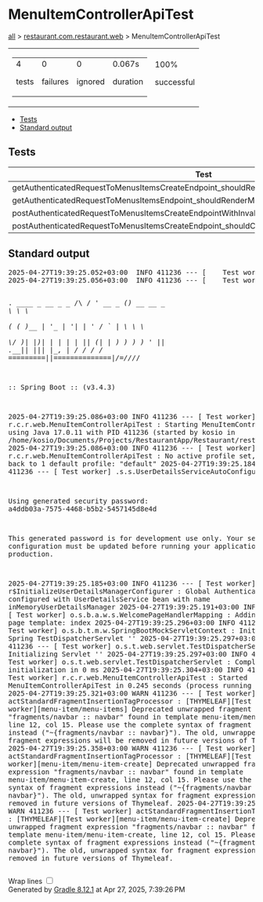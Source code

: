 <!DOCTYPE html>
<html>
<head>
<meta http-equiv="Content-Type" content="text/html; charset=utf-8"/>
<meta http-equiv="x-ua-compatible" content="IE=edge"/>
<title>Test results - MenuItemControllerApiTest</title>
<link href="../css/base-style.css" rel="stylesheet" type="text/css"/>
<link href="../css/style.css" rel="stylesheet" type="text/css"/>
<script src="../js/report.js" type="text/javascript"></script>
</head>
<body>
<div id="content">
<h1>MenuItemControllerApiTest</h1>
<div class="breadcrumbs">
<a href="../index.md">all</a> &gt;
<a href="../packages/restaurant.com.restaurant.web.html">restaurant.com.restaurant.web</a> &gt; MenuItemControllerApiTest</div>
<div id="summary">
<table>
<tr>
<td>
<div class="summaryGroup">
<table>
<tr>
<td>
<div class="infoBox" id="tests">
<div class="counter">4</div>
<p>tests</p>
</div>
</td>
<td>
<div class="infoBox" id="failures">
<div class="counter">0</div>
<p>failures</p>
</div>
</td>
<td>
<div class="infoBox" id="ignored">
<div class="counter">0</div>
<p>ignored</p>
</div>
</td>
<td>
<div class="infoBox" id="duration">
<div class="counter">0.067s</div>
<p>duration</p>
</div>
</td>
</tr>
</table>
</div>
</td>
<td>
<div class="infoBox success" id="successRate">
<div class="percent">100%</div>
<p>successful</p>
</div>
</td>
</tr>
</table>
</div>
<div id="tabs">
<ul class="tabLinks">
<li>
<a href="#tab0">Tests</a>
</li>
<li>
<a href="#tab1">Standard output</a>
</li>
</ul>
<div id="tab0" class="tab">
<h2>Tests</h2>
<table>
<thead>
<tr>
<th>Test</th>
<th>Duration</th>
<th>Result</th>
</tr>
</thead>
<tr>
<td class="success">getAuthenticatedRequestToMenusItemsCreateEndpoint_shouldRenderMenusItemsCreateView()</td>
<td class="success">0.008s</td>
<td class="success">passed</td>
</tr>
<tr>
<td class="success">getAuthenticatedRequestToMenusItemsEndpoint_shouldRenderMenusItemsView()</td>
<td class="success">0.023s</td>
<td class="success">passed</td>
</tr>
<tr>
<td class="success">postAuthenticatedRequestToMenusItemsCreateEndpointWithInvalidData_shouldRenderMenuItemView()</td>
<td class="success">0.020s</td>
<td class="success">passed</td>
</tr>
<tr>
<td class="success">postAuthenticatedRequestToMenusItemsCreateEndpoint_shouldCreateMenusItemsAndRedirect()</td>
<td class="success">0.016s</td>
<td class="success">passed</td>
</tr>
</table>
</div>
<div id="tab1" class="tab">
<h2>Standard output</h2>
<span class="code">
<pre>2025-04-27T19:39:25.052+03:00  INFO 411236 --- [    Test worker] t.c.s.AnnotationConfigContextLoaderUtils : Could not detect default configuration classes for test class [restaurant.com.restaurant.web.MenuItemControllerApiTest]: MenuItemControllerApiTest does not declare any static, non-private, non-final, nested classes annotated with @Configuration.
2025-04-27T19:39:25.056+03:00  INFO 411236 --- [    Test worker] .b.t.c.SpringBootTestContextBootstrapper : Found @SpringBootConfiguration restaurant.com.restaurant.RestaurantApplication for test class restaurant.com.restaurant.web.MenuItemControllerApiTest

  .   ____          _            __ _ _
 /\\ / ___'_ __ _ _(_)_ __  __ _ \ \ \ \
( ( )\___ | '_ | '_| | '_ \/ _` | \ \ \ \
 \\/  ___)| |_)| | | | | || (_| |  ) ) ) )
  '  |____| .__|_| |_|_| |_\__, | / / / /
 =========|_|==============|___/=/_/_/_/

 :: Spring Boot ::                (v3.4.3)

2025-04-27T19:39:25.086+03:00  INFO 411236 --- [    Test worker] r.c.r.web.MenuItemControllerApiTest      : Starting MenuItemControllerApiTest using Java 17.0.11 with PID 411236 (started by kosio in /home/kosio/Documents/Projects/RestaurantApp/Restaurant/restaurant)
2025-04-27T19:39:25.086+03:00  INFO 411236 --- [    Test worker] r.c.r.web.MenuItemControllerApiTest      : No active profile set, falling back to 1 default profile: &quot;default&quot;
2025-04-27T19:39:25.184+03:00  WARN 411236 --- [    Test worker] .s.s.UserDetailsServiceAutoConfiguration : 

Using generated security password: a4ddb03a-7575-4468-b5b2-5457145d8e4d

This generated password is for development use only. Your security configuration must be updated before running your application in production.

2025-04-27T19:39:25.185+03:00  INFO 411236 --- [    Test worker] r$InitializeUserDetailsManagerConfigurer : Global AuthenticationManager configured with UserDetailsService bean with name inMemoryUserDetailsManager
2025-04-27T19:39:25.191+03:00  INFO 411236 --- [    Test worker] o.s.b.a.w.s.WelcomePageHandlerMapping    : Adding welcome page template: index
2025-04-27T19:39:25.296+03:00  INFO 411236 --- [    Test worker] o.s.b.t.m.w.SpringBootMockServletContext : Initializing Spring TestDispatcherServlet ''
2025-04-27T19:39:25.297+03:00  INFO 411236 --- [    Test worker] o.s.t.web.servlet.TestDispatcherServlet  : Initializing Servlet ''
2025-04-27T19:39:25.297+03:00  INFO 411236 --- [    Test worker] o.s.t.web.servlet.TestDispatcherServlet  : Completed initialization in 0 ms
2025-04-27T19:39:25.304+03:00  INFO 411236 --- [    Test worker] r.c.r.web.MenuItemControllerApiTest      : Started MenuItemControllerApiTest in 0.245 seconds (process running for 10.103)
2025-04-27T19:39:25.321+03:00  WARN 411236 --- [    Test worker] actStandardFragmentInsertionTagProcessor : [THYMELEAF][Test worker][menu-item/menu-items] Deprecated unwrapped fragment expression &quot;fragments/navbar :: navbar&quot; found in template menu-item/menu-items, line 12, col 15. Please use the complete syntax of fragment expressions instead (&quot;~{fragments/navbar :: navbar}&quot;). The old, unwrapped syntax for fragment expressions will be removed in future versions of Thymeleaf.
2025-04-27T19:39:25.358+03:00  WARN 411236 --- [    Test worker] actStandardFragmentInsertionTagProcessor : [THYMELEAF][Test worker][menu-item/menu-item-create] Deprecated unwrapped fragment expression &quot;fragments/navbar :: navbar&quot; found in template menu-item/menu-item-create, line 12, col 15. Please use the complete syntax of fragment expressions instead (&quot;~{fragments/navbar :: navbar}&quot;). The old, unwrapped syntax for fragment expressions will be removed in future versions of Thymeleaf.
2025-04-27T19:39:25.370+03:00  WARN 411236 --- [    Test worker] actStandardFragmentInsertionTagProcessor : [THYMELEAF][Test worker][menu-item/menu-item-create] Deprecated unwrapped fragment expression &quot;fragments/navbar :: navbar&quot; found in template menu-item/menu-item-create, line 12, col 15. Please use the complete syntax of fragment expressions instead (&quot;~{fragments/navbar :: navbar}&quot;). The old, unwrapped syntax for fragment expressions will be removed in future versions of Thymeleaf.
</pre>
</span>
</div>
</div>
<div id="footer">
<p>
<div>
<label class="hidden" id="label-for-line-wrapping-toggle" for="line-wrapping-toggle">Wrap lines
<input id="line-wrapping-toggle" type="checkbox" autocomplete="off"/>
</label>
</div>Generated by 
<a href="http://www.gradle.org">Gradle 8.12.1</a> at Apr 27, 2025, 7:39:26 PM</p>
</div>
</div>
</body>
</html>
